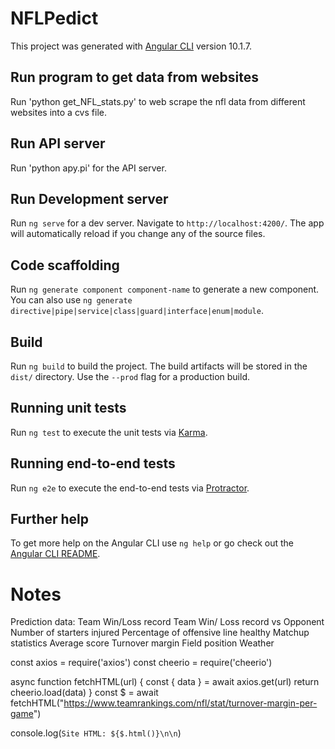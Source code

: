 # NFLPedict

This project was generated with [Angular CLI](https://github.com/angular/angular-cli) version 10.1.7.

## Run program to get data from websites
Run 'python get_NFL_stats.py' to web scrape the nfl data from different websites into a cvs file.

## Run API server
Run 'python apy.pi' for the API server.

## Run Development server

Run `ng serve` for a dev server. Navigate to `http://localhost:4200/`. The app will automatically reload if you change any of the source files.

## Code scaffolding

Run `ng generate component component-name` to generate a new component. You can also use `ng generate directive|pipe|service|class|guard|interface|enum|module`.

## Build

Run `ng build` to build the project. The build artifacts will be stored in the `dist/` directory. Use the `--prod` flag for a production build.

## Running unit tests

Run `ng test` to execute the unit tests via [Karma](https://karma-runner.github.io).

## Running end-to-end tests

Run `ng e2e` to execute the end-to-end tests via [Protractor](http://www.protractortest.org/).

## Further help

To get more help on the Angular CLI use `ng help` or go check out the [Angular CLI README](https://github.com/angular/angular-cli/blob/master/README.md).

# Notes

Prediction data:
Team Win/Loss record
Team Win/ Loss record vs Opponent
Number of starters injured
Percentage of offensive line healthy
Matchup statistics
Average score
Turnover margin
Field position
Weather

const axios = require('axios')
const cheerio = require('cheerio')

async function fetchHTML(url) {
const { data } = await axios.get(url)
return cheerio.load(data)
}
const $ = await fetchHTML("https://www.teamrankings.com/nfl/stat/turnover-margin-per-game")

console.log(`Site HTML: ${$.html()}\n\n`)
